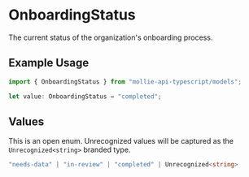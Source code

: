 # OnboardingStatus

The current status of the organization's onboarding process.

## Example Usage

```typescript
import { OnboardingStatus } from "mollie-api-typescript/models";

let value: OnboardingStatus = "completed";
```

## Values

This is an open enum. Unrecognized values will be captured as the `Unrecognized<string>` branded type.

```typescript
"needs-data" | "in-review" | "completed" | Unrecognized<string>
```